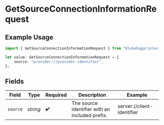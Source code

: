 # GetSourceConnectionInformationRequest

## Example Usage

```typescript
import { GetSourceConnectionInformationRequest } from "@lukehagar/plexjs/sdk/models/operations";

let value: GetSourceConnectionInformationRequest = {
    source: "provider://provider-identifier",
};
```

## Fields

| Field                                          | Type                                           | Required                                       | Description                                    | Example                                        |
| ---------------------------------------------- | ---------------------------------------------- | ---------------------------------------------- | ---------------------------------------------- | ---------------------------------------------- |
| `source`                                       | *string*                                       | :heavy_check_mark:                             | The source identifier with an included prefix. | server://client-identifier                     |